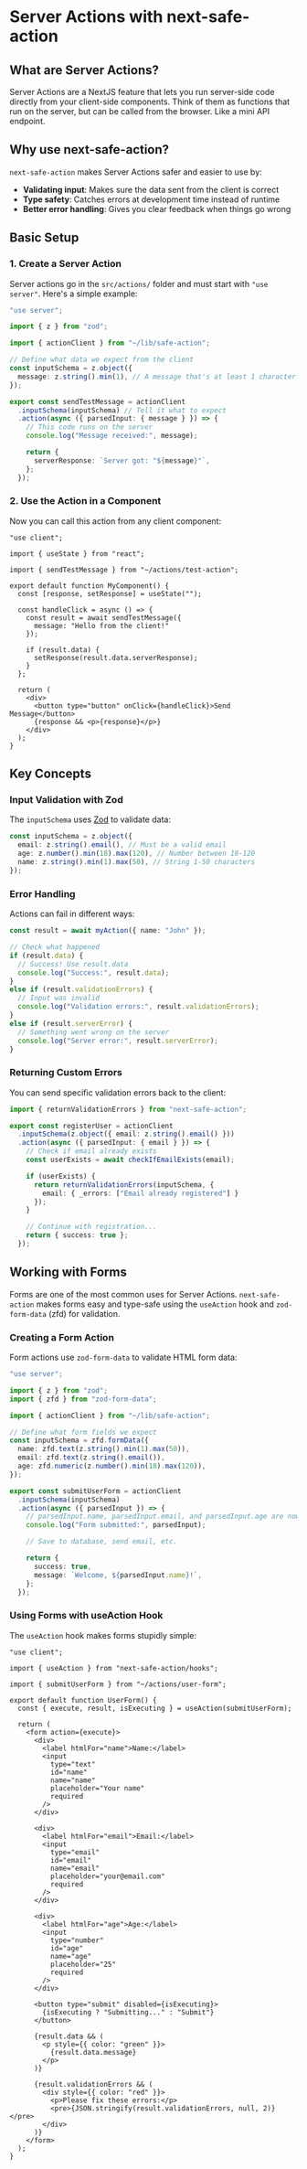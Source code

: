 # Server Actions with next-safe-action

## What are Server Actions?

Server Actions are a NextJS feature that lets you run server-side code directly from your client-side components. Think of them as functions that run on the server, but can be called from the browser. Like a mini API endpoint.

## Why use next-safe-action?

`next-safe-action` makes Server Actions safer and easier to use by:

- **Validating input**: Makes sure the data sent from the client is correct
- **Type safety**: Catches errors at development time instead of runtime
- **Better error handling**: Gives you clear feedback when things go wrong

## Basic Setup

### 1. Create a Server Action

Server actions go in the `src/actions/` folder and must start with `"use server"`. Here's a simple example:

```typescript
"use server";

import { z } from "zod";

import { actionClient } from "~/lib/safe-action";

// Define what data we expect from the client
const inputSchema = z.object({
  message: z.string().min(1), // A message that's at least 1 character long
});

export const sendTestMessage = actionClient
  .inputSchema(inputSchema) // Tell it what to expect
  .action(async ({ parsedInput: { message } }) => {
    // This code runs on the server
    console.log("Message received:", message);

    return {
      serverResponse: `Server got: "${message}"`,
    };
  });
```

### 2. Use the Action in a Component

Now you can call this action from any client component:

```tsx
"use client";

import { useState } from "react";

import { sendTestMessage } from "~/actions/test-action";

export default function MyComponent() {
  const [response, setResponse] = useState("");

  const handleClick = async () => {
    const result = await sendTestMessage({
      message: "Hello from the client!"
    });

    if (result.data) {
      setResponse(result.data.serverResponse);
    }
  };

  return (
    <div>
      <button type="button" onClick={handleClick}>Send Message</button>
      {response && <p>{response}</p>}
    </div>
  );
}
```

## Key Concepts

### Input Validation with Zod

The `inputSchema` uses [Zod](https://zod.dev/) to validate data:

```typescript
const inputSchema = z.object({
  email: z.string().email(), // Must be a valid email
  age: z.number().min(18).max(120), // Number between 18-120
  name: z.string().min(1).max(50), // String 1-50 characters
});
```

### Error Handling

Actions can fail in different ways:

```typescript
const result = await myAction({ name: "John" });

// Check what happened
if (result.data) {
  // Success! Use result.data
  console.log("Success:", result.data);
}
else if (result.validationErrors) {
  // Input was invalid
  console.log("Validation errors:", result.validationErrors);
}
else if (result.serverError) {
  // Something went wrong on the server
  console.log("Server error:", result.serverError);
}
```

### Returning Custom Errors

You can send specific validation errors back to the client:

```typescript
import { returnValidationErrors } from "next-safe-action";

export const registerUser = actionClient
  .inputSchema(z.object({ email: z.string().email() }))
  .action(async ({ parsedInput: { email } }) => {
    // Check if email already exists
    const userExists = await checkIfEmailExists(email);

    if (userExists) {
      return returnValidationErrors(inputSchema, {
        email: { _errors: ["Email already registered"] }
      });
    }

    // Continue with registration...
    return { success: true };
  });
```

## Working with Forms

Forms are one of the most common uses for Server Actions. `next-safe-action` makes forms easy and type-safe using the `useAction` hook and `zod-form-data` (zfd) for validation.

### Creating a Form Action

Form actions use `zod-form-data` to validate HTML form data:

```typescript
"use server";

import { z } from "zod";
import { zfd } from "zod-form-data";

import { actionClient } from "~/lib/safe-action";

// Define what form fields we expect
const inputSchema = zfd.formData({
  name: zfd.text(z.string().min(1).max(50)),
  email: zfd.text(z.string().email()),
  age: zfd.numeric(z.number().min(18).max(120)),
});

export const submitUserForm = actionClient
  .inputSchema(inputSchema)
  .action(async ({ parsedInput }) => {
    // parsedInput.name, parsedInput.email, and parsedInput.age are now validated
    console.log("Form submitted:", parsedInput);

    // Save to database, send email, etc.

    return {
      success: true,
      message: `Welcome, ${parsedInput.name}!`,
    };
  });
```

### Using Forms with useAction Hook

The `useAction` hook makes forms stupidly simple:

```tsx
"use client";

import { useAction } from "next-safe-action/hooks";

import { submitUserForm } from "~/actions/user-form";

export default function UserForm() {
  const { execute, result, isExecuting } = useAction(submitUserForm);

  return (
    <form action={execute}>
      <div>
        <label htmlFor="name">Name:</label>
        <input
          type="text"
          id="name"
          name="name"
          placeholder="Your name"
          required
        />
      </div>

      <div>
        <label htmlFor="email">Email:</label>
        <input
          type="email"
          id="email"
          name="email"
          placeholder="your@email.com"
          required
        />
      </div>

      <div>
        <label htmlFor="age">Age:</label>
        <input
          type="number"
          id="age"
          name="age"
          placeholder="25"
          required
        />
      </div>

      <button type="submit" disabled={isExecuting}>
        {isExecuting ? "Submitting..." : "Submit"}
      </button>

      {result.data && (
        <p style={{ color: "green" }}>
          {result.data.message}
        </p>
      )}

      {result.validationErrors && (
        <div style={{ color: "red" }}>
          <p>Please fix these errors:</p>
          <pre>{JSON.stringify(result.validationErrors, null, 2)}</pre>
        </div>
      )}
    </form>
  );
}
```
